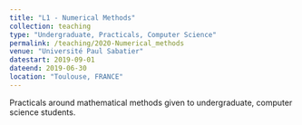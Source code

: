 ```yaml
---
title: "L1 - Numerical Methods"
collection: teaching
type: "Undergraduate, Practicals, Computer Science"
permalink: /teaching/2020-Numerical_methods
venue: "Université Paul Sabatier"
datestart: 2019-09-01
dateend: 2019-06-30
location: "Toulouse, FRANCE"
---
```


Practicals around mathematical methods given to undergraduate, computer science students.
